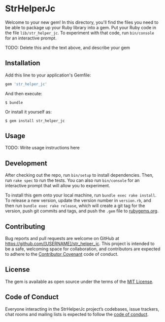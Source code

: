 # StrHelperJc

Welcome to your new gem! In this directory, you'll find the files you need to be able to package up your Ruby library into a gem. Put your Ruby code in the file `lib/str_helper_jc`. To experiment with that code, run `bin/console` for an interactive prompt.

TODO: Delete this and the text above, and describe your gem

## Installation

Add this line to your application's Gemfile:

```ruby
gem 'str_helper_jc'
```

And then execute:

    $ bundle

Or install it yourself as:

    $ gem install str_helper_jc

## Usage

TODO: Write usage instructions here

## Development

After checking out the repo, run `bin/setup` to install dependencies. Then, run `rake spec` to run the tests. You can also run `bin/console` for an interactive prompt that will allow you to experiment.

To install this gem onto your local machine, run `bundle exec rake install`. To release a new version, update the version number in `version.rb`, and then run `bundle exec rake release`, which will create a git tag for the version, push git commits and tags, and push the `.gem` file to [rubygems.org](https://rubygems.org).

## Contributing

Bug reports and pull requests are welcome on GitHub at https://github.com/[USERNAME]/str_helper_jc. This project is intended to be a safe, welcoming space for collaboration, and contributors are expected to adhere to the [Contributor Covenant](http://contributor-covenant.org) code of conduct.

## License

The gem is available as open source under the terms of the [MIT License](https://opensource.org/licenses/MIT).

## Code of Conduct

Everyone interacting in the StrHelperJc project’s codebases, issue trackers, chat rooms and mailing lists is expected to follow the [code of conduct](https://github.com/[USERNAME]/str_helper_jc/blob/master/CODE_OF_CONDUCT.md).
